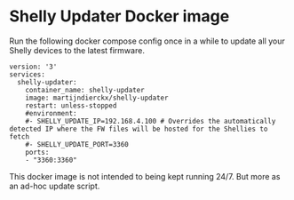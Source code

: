 # Shelly Updater Docker image

Run the following docker compose config once in a while to update all your Shelly devices to the latest firmware. 

```
version: '3'
services:
  shelly-updater:
    container_name: shelly-updater
    image: martijndierckx/shelly-updater
    restart: unless-stopped
    #environment:
    #- SHELLY_UPDATE_IP=192.168.4.100 # Overrides the automatically detected IP where the FW files will be hosted for the Shellies to fetch
    #- SHELLY_UPDATE_PORT=3360
    ports:
    - "3360:3360"
```

This docker image is not intended to being kept running 24/7. But more as an ad-hoc update script.